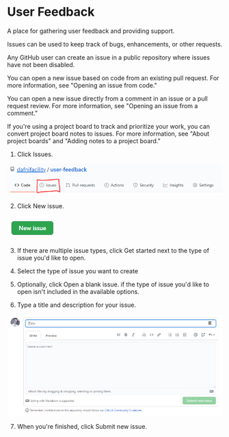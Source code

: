 # User Feedback
A place for gathering user feedback and providing support.

Issues can be used to keep track of bugs, enhancements, or other requests.

Any GitHub user can create an issue in a public repository where issues have not been disabled.

You can open a new issue based on code from an existing pull request. For more information, see "Opening an issue from code."

You can open a new issue directly from a comment in an issue or a pull request review. For more information, see "Opening an issue from a comment."

If you're using a project board to track and prioritize your work, you can convert project board notes to issues. For more information, see "About project boards" and "Adding notes to a project board."

1) Click  Issues.

![alt text](images/issue-tab.PNG)

2) Click New issue.

![alt text](images/new-issue.PNG)

3) If there are multiple issue types, click Get started next to the type of issue you'd like to open.

4) Select the type of issue you want to create

5) Optionally, click Open a blank issue. if the type of issue you'd like to open isn't included in the available options.

6) Type a title and description for your issue.

![alt text](images/add-issue.PNG)

7) When you're finished, click Submit new issue.